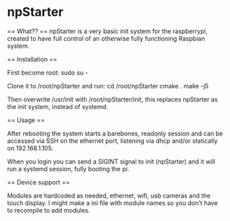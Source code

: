 # npStarter
== What?? ==
npStarter is a very basic init system for the raspberrypi, created to have full control of an otherwise fully functioning Raspbian system.

== Installation ==

First become root:
sudo su -

Clone it to /root/npStarter and run:
cd /root/npStarter
cmake .
make -j5

Then overwrite /usr/init with /root/npStarter/init, this replaces npStarter as the init system, instead of systemd.

== Usage ==

After rebooting the system starts a barebones, readonly session and can be accessed via SSH on the ethernet port, listening via dhcp and/or statically on 192.168.1.105.

When you login you can send a SIGINT signal to init (npStarter) and it will run a systemd session, fully booting the pi.

== Device support ==

Modules are hardcoded as needed, ethernet, wifi, usb cameras and the touch display. I might make a ini file with module names so you don't have to recompile to add modules.

